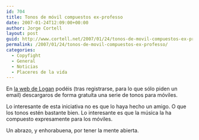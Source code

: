 ```yaml
---
id: 704
title: Tonos de móvil compuestos ex-professo
date: 2007-01-24T12:09:00+00:00
author: Jorge Cortell
layout: post
guid: http://www.cortell.net/2007/01/24/tonos-de-movil-compuestos-ex-professo/
permalink: /2007/01/24/tonos-de-movil-compuestos-ex-professo/
categories:
  - Copyfight
  - General
  - Noticias
  - Placeres de la vida
---
```

En <a title="loganmusic.com" target="_blank" href="http://www.loganmusic.com">la web de Logan</a> podéis (tras registrarse, para lo que sólo piden un email) descargaros de forma gratuí­ta una serie de tonos para móviles.
  
Lo interesante de esta iniciativa no es que lo haya hecho un amigo. O que los tonos estén bastante bien. Lo interesante es que la música la ha compuesto expresamente para los móviles.

Un abrazo, y enhorabuena, por tener la mente abierta.